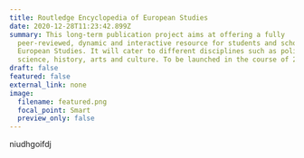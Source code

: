```yaml
---
title: Routledge Encyclopedia of European Studies
date: 2020-12-28T11:23:42.899Z
summary: This long-term publication project aims at offering a fully
  peer-reviewed, dynamic and interactive resource for students and scholars of
  European Studies. It will cater to different disciplines such as political
  science, history, arts and culture. To be launched in the course of 2022.
draft: false
featured: false
external_link: none
image:
  filename: featured.png
  focal_point: Smart
  preview_only: false
---
```

niudhgoifdj